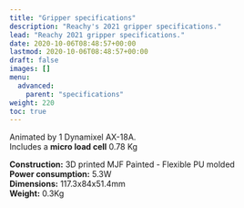 ```yaml
---
title: "Gripper specifications"
description: "Reachy's 2021 gripper specifications."
lead: "Reachy 2021 gripper specifications."
date: 2020-10-06T08:48:57+00:00
lastmod: 2020-10-06T08:48:57+00:00
draft: false
images: []
menu:
  advanced:
    parent: "specifications"
weight: 220
toc: true
---
```


Animated by 1 Dynamixel AX-18A.  
Includes a **micro load cell** 0.78 Kg

**Construction:** 3D printed MJF Painted - Flexible PU molded  
**Power consumption:** 5.3W  
**Dimensions:** 117.3x84x51.4mm  
**Weight:** 0.3Kg  
